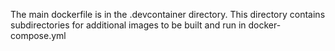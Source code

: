 The main dockerfile is in the .devcontainer directory. This directory contains subdirectories for additional images to be built and run in docker-compose.yml


